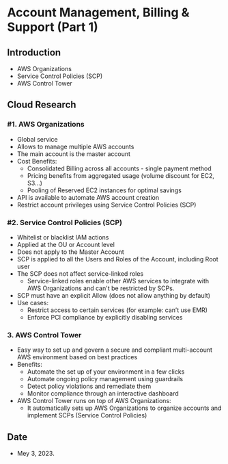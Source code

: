 # Account Management, Billing & Support (Part 1)


## Introduction


- AWS Organizations
- Service Control Policies (SCP)
- AWS Control Tower


## Cloud Research


### #1. AWS Organizations


- Global service
- Allows to manage multiple AWS accounts
- The main account is the master account
- Cost Benefits:
    - Consolidated Billing across all accounts - single payment method
    - Pricing benefits from aggregated usage (volume discount for EC2, S3…)
    - Pooling of Reserved EC2 instances for optimal savings
- API is available to automate AWS account creation
- Restrict account privileges using Service Control Policies (SCP)


### #2. Service Control Policies (SCP)


- Whitelist or blacklist IAM actions
- Applied at the OU or Account level
- Does not apply to the Master Account
- SCP is applied to all the Users and Roles of the Account, including Root user
- The SCP does not affect service-linked roles
    - Service-linked roles enable other AWS services to integrate with AWS Organizations and can't be restricted by SCPs.
- SCP must have an explicit Allow (does not allow anything by default)
- Use cases:
    - Restrict access to certain services (for example: can’t use EMR)
    - Enforce PCI compliance by explicitly disabling services


### 3. AWS Control Tower


- Easy way to set up and govern a secure and compliant multi-account AWS environment based on best practices
- Benefits:
    - Automate the set up of your environment in a few clicks
    - Automate ongoing policy management using guardrails
    - Detect policy violations and remediate them
    - Monitor compliance through an interactive dashboard
- AWS Control Tower runs on top of AWS Organizations:
    - It automatically sets up AWS Organizations to organize accounts and implement SCPs (Service Control Policies)


## Date 


- Mey 3, 2023.


